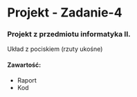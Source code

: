 # Projekt - Zadanie-4
### Projekt z przedmiotu informatyka II. 

 Układ z pociskiem (rzuty ukośne)
 
#### Zawartość:
   - Raport
   - Kod
